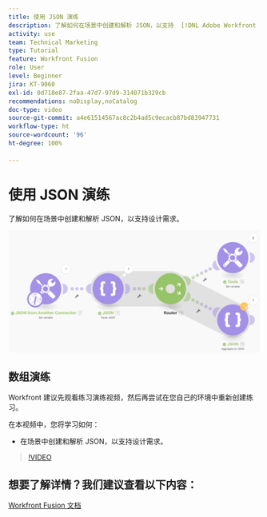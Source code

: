 ```yaml
---
title: 使用 JSON 演练
description: 了解如何在场景中创建和解析 JSON，以支持  [!DNL Adobe Workfront Fusion] 中的设计需求。
activity: use
team: Technical Marketing
type: Tutorial
feature: Workfront Fusion
role: User
level: Beginner
jira: KT-9060
exl-id: 0d718e87-2faa-47d7-97d9-314071b329cb
recommendations: noDisplay,noCatalog
doc-type: video
source-git-commit: a4e61514567ac8c2b4ad5c9ecacb87bd83947731
workflow-type: ht
source-wordcount: '96'
ht-degree: 100%

---
```


# 使用 JSON 演练

了解如何在场景中创建和解析 JSON，以支持设计需求。

![Fusion 场景的图像](assets/final-functional-bits-and-bobs-2.png)

## 数组演练

Workfront 建议先观看练习演练视频，然后再尝试在您自己的环境中重新创建练习。

在本视频中，您将学习如何：

* 在场景中创建和解析 JSON，以支持设计需求。

>[!VIDEO](https://video.tv.adobe.com/v/335301/?quality=12&learn=on)



## 想要了解详情？我们建议查看以下内容：

[Workfront Fusion 文档](https://experienceleague.adobe.com/docs/workfront/using/adobe-workfront-fusion/workfront-fusion-2.html?lang=zh-Hans)
